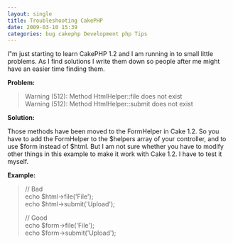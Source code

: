 ```yaml
---
layout: single
title: Troubleshooting CakePHP
date: 2009-03-10 15:39
categories: bug cakephp Development php Tips
---
```

<p>I&quot;m just starting to learn CakePHP 1.2 and I am running in to small little problems. As I find solutions I write them down so people after me might have an easier time finding them. </p>  <p><strong>Problem:</strong></p>  <blockquote>   <p>Warning (512): Method HtmlHelper::file does not exist      <br />Warning (512): Method HtmlHelper::submit does not exist </p> </blockquote>  <p><strong>Solution: </strong></p>  <p>Those methods have been moved to the FormHelper in Cake 1.2. So you have to add the FormHelper to the $helpers array of your controller, and to use $form instead of $html. But I am not sure whether you have to modify other things in this example to make it work with Cake 1.2. I have to test it myself.</p>  <p><strong>Example:</strong></p>  <blockquote>   <p>// Bad      <br />echo $html-&gt;file('File');       <br />echo $html-&gt;submit('Upload');</p>    <p>// Good      <br />echo $form-&gt;file('File');       <br />echo $form-&gt;submit('Upload');</p></blockquote>
